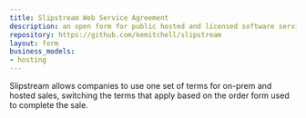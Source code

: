 ```yaml
---
title: Slipstream Web Service Agreement
description: an open form for public hosted and licensed software services
repository: https://github.com/kemitchell/slipstream
layout: form
business_models:
- hosting
---
```


Slipstream allows companies to use one set of terms for on-prem and hosted sales, switching the terms that apply based on the order form used to complete the sale.
